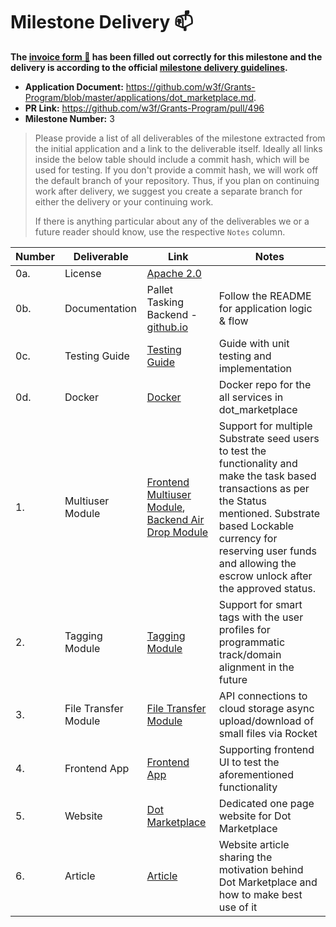 # Milestone Delivery :mailbox:

**The [invoice form :pencil:](https://docs.google.com/forms/d/e/1FAIpQLSfmNYaoCgrxyhzgoKQ0ynQvnNRoTmgApz9NrMp-hd8mhIiO0A/viewform) has been filled out correctly for this milestone and the delivery is according to the official [milestone delivery guidelines](https://github.com/w3f/Grants-Program/blob/master/docs/milestone-deliverables-guidelines.md).**  

* **Application Document:** https://github.com/w3f/Grants-Program/blob/master/applications/dot_marketplace.md. 
* **PR Link:** https://github.com/w3f/Grants-Program/pull/496
* **Milestone Number:** 3

> Please provide a list of all deliverables of the milestone extracted from the initial application and a link to the deliverable itself. Ideally all links inside the below table should include a commit hash, which will be used for testing. If you don't provide a commit hash, we will work off the default branch of your repository. Thus, if you plan on continuing work after delivery, we suggest you create a separate branch for either the delivery or your continuing work. 
>
> If there is anything particular about any of the deliverables we or a future reader should know, use the respective `Notes` column.

| Number | Deliverable                     | Link                                                         | Notes                                                        |
| ------ | ------------------------------- | ------------------------------------------------------------ | ------------------------------------------------------------ |
| 0a.    | License                         | [Apache 2.0](https://github.com/) |                                                              |
| 0b.    | Documentation                   | Pallet Tasking Backend - [github.io](https://github.com/WowLabz/tasking_backend/tree/Phase1_Milestone3) | Follow the README for application logic & flow |
| 0c.    | Testing Guide                   | [Testing Guide](https://github.com/WowLabz/dot_marketplace_docker/blob/Phase1_Milestone3/README.md) | Guide with unit testing and implementation |
| 0d.    | Docker | [Docker](https://github.com/WowLabz/dot_marketplace_docker/tree/Phase1_Milestone3) | Docker repo for the all services in dot_marketplace |
| 1.     | Multiuser Module | [Frontend Multiuser Module](https://github.com/WowLabz/tasking_frontend/blob/Phase1_Milestone3/src/View/Modules/DashBoard/CardForAirDrop.js), [Backend Air Drop Module](https://github.com/WowLabz/tasking_backend/blob/Phase1_Milestone3/pallets/pallet-tasking/src/lib.rs#L459-L505) | Support for multiple Substrate seed users to test the functionality and make the task based transactions as per the Status mentioned. Substrate based Lockable currency for reserving user funds and allowing the escrow unlock after the approved status.         |
| 2.     | Tagging Module | [Tagging Module](https://github.com/WowLabz/authentication_service/blob/version/2.0/src/models/user.rs#L9-L41) | Support for smart tags with the user profiles for programmatic track/domain alignment in the future        |
| 3.     | File Transfer Module  | [File Transfer Module](https://github.com/WowLabz/authentication_service/blob/version/2.0/src/services/file_service.rs) | API connections to cloud storage async upload/download of small files via Rocket      |
| 4.     | Frontend App | [Frontend App](https://github.com/WowLabz/tasking_frontend/tree/Phase1_Milestone3/src) | Supporting frontend UI to test the aforementioned functionality   |
| 5.     | Website | [Dot Marketplace](https://www.dotmarketplace.co/)|Dedicated one page website for Dot Marketplace |  
| 6.     | Article | [Article](https://medium.com/@Dot_Marketplace/introducing-dot-marketplace-microtasking-app-for-crypto-communities-1063ec69bcb9)|Website article sharing the motivation behind Dot Marketplace and how to make best use of it      |

